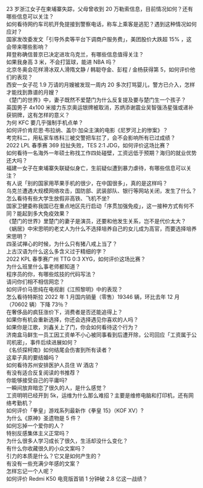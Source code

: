 23 岁浙江女子在柬埔寨失踪，父母曾收到 20 万勒索信息，目前情况如何？还有哪些信息可以关注？  
如何看待网约车司机开免提接到警察电话，称车上乘客是逃犯？遇到这种情况如何应对？  
国家发改委发文「引导外卖等平台下调商户服务费」，美团股价大跌超  15% ，这会带来哪些影响？  
拜登称确信普京已决定进攻乌克兰，有哪些信息值得关注？  
如果我身高 3 米，不会打篮球，能进 NBA 吗？  
北京冬奥会花样滑冰双人滑隋文静 / 韩聪夺金、彭程 / 金杨获得第 5，如何评价他们的表现？  
西安一女子花 1.9 万请的月嫂被发现一周内 20 多次打骂婴儿，警方已介入，怎样才能找到靠谱的月嫂？  
《楚门的世界》中，妻子既然不爱楚门为什么反复提及要与楚门生一个孩子？  
英国男子 4x100 米接力东京奥运银牌被取消，苏炳添谢震业吴智强汤星强或递补获铜牌，这有怎样的意义？  
为何 KFC 要几乎强制手机点单？  
如何评价肯尼思·布拉纳、盖尔·加朵主演的电影《尼罗河上的惨案》？  
考完科二，用私家车练科三被交警把车拦了，会不会影响所有已过成绩？  
2022 LPL 春季赛 369 拉扯失败，TES 2:1 JDG，如何评价这场比赛？  
如何看待一名海外一年硕士称找工作四处碰壁，工资远低于预期？海归的就业优势还大吗？  
福建一女子在柬埔寨失联疑似身亡，生前疑似遭到暴力虐待，有哪些信息可以关注？  
有人说「别的国家用苹果手机的很少，在中国很多」，真的是这样吗？  
乌克兰遭遇大规模网络攻击，国防部、武装部队、银行等网站关闭，发生了什么？  
怎么看待有些大学生放假非高铁、飞机不坐?  
国家卫健委称我国已在重点地区先行启动「序贯加强免疫」，这一接种方式有何不同？能起到多大免疫效果？  
《楚门的世界》里楚门的妻子是演员，还要和他发生关系，岂不是代价太大？  
《蜗居》中宋思明的老丈人为什么不选择培养自己的女儿成为高官，而要选择培养宋思明？  
四圣试禅心的时候，为什么只有猪八戒上当了？  
上古汉语为什么这么多含义过于精细的字？  
2022 KPL 春季赛广州 TTG 0:3 XYG，如何评价这场比赛？  
为什么班里什么事老师都知道？  
程序员的你，有哪些炫技的代码写法？  
请问你们相不相信网恋？  
如何评价马思纯在电视剧《江照黎明》中的表现？  
怎么看待特斯拉 2022 年 1 月国内销量（零售）19346 辆，环比去年 12 月（70602 辆）下降 73％？  
在奢侈品的疯狂涨价下，消费者是否还能追得上？  
如果你有机会重新选择，你还会选择遇见你喜欢的人吗？  
如果你是江歌，刘鑫关上了门，你会如何看待这个行为？  
济南盒马鲜生一员工因工资单不小心被同事看到后遭开除，公司回应「工资属于公司机密」，事件后续进展如何？  
《名侦探柯南》如何结尾会伤害到所有读者？  
这辈子真的要结婚吗？  
如何看待苏州安排医护人员住 W 酒店？  
有没有适合反复阅读的书推荐？  
你能够接受自己的平庸吗?  
一瞬间放弃暗恋了很久的人，是什么感觉？  
工资明明已经开到 5k，运维为什么那么难招？主要是维修电脑和打印机，还有网络考勤机？  
如何评价「拳皇」游戏系列最新作《拳皇 15》（KOF XV）?  
为什么《原神》圣遗物是 5 件？  
如何忘掉一个爱你的人？  
特别反感集体主义正常吗？  
为什么很多人学习成长了很久，生活却没什么变化？  
有什么你收藏很久的小众文案吗？  
引力的本质是什么？它又是如何产生的？  
有没有一些充满少年感的文案？  
怎样忘记一个人呢？  
如何评价 Redmi K50 电竞版首销 1 分钟破 2.8 亿这一战绩？  
